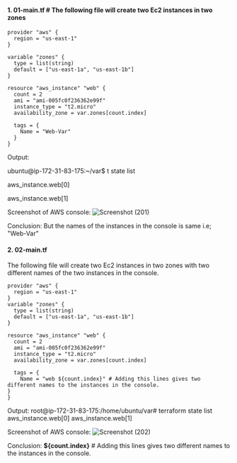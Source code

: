 
#### 1. 01-main.tf # The following file will create two Ec2 instances in two zones
   
```
provider "aws" {
  region = "us-east-1"
}

variable "zones" { 
  type = list(string)
  default = ["us-east-1a", "us-east-1b"]
}

resource "aws_instance" "web" {
  count = 2
  ami = "ami-005fc0f236362e99f"
  instance_type = "t2.micro"
  availability_zone = var.zones[count.index]

  tags = {
    Name = "Web-Var"
  }
}
```
Output:

ubuntu@ip-172-31-83-175:~/var$ t state list

aws_instance.web[0]

aws_instance.web[1] 

Screenshot of AWS console:  ![Screenshot (201)](https://github.com/user-attachments/assets/d495bc91-1edf-4747-b762-1b779e2ca02c)
 

Conclusion: But the names of the instances in the console is same i.e; "Web-Var"


#### 2. 02-main.tf # 
The following file will create two Ec2 instances in two zones with two different names of the two instances in the 
console.

```
provider "aws" {
  region = "us-east-1"
}
variable "zones" {
  type = list(string)
  default = ["us-east-1a", "us-east-1b"]
}

resource "aws_instance" "web" {
  count = 2
  ami = "ami-005fc0f236362e99f"
  instance_type = "t2.micro"
  availability_zone = var.zones[count.index]

  tags = {
    Name = "web ${count.index}" # Adding this lines gives two different names to the instances in the console.
}
}
```
Output: 
root@ip-172-31-83-175:/home/ubuntu/var# terraform state list
aws_instance.web[0]
aws_instance.web[1]

Screenshot of AWS console: ![Screenshot (202)](https://github.com/user-attachments/assets/716e3128-4f99-493d-9b77-8496556d5e3a)

Conclusion: **${count.index}** # Adding this lines gives two different names to the instances in the console.


